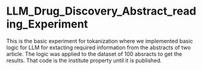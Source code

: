 # LLM_Drug_Discovery_Abstract_reading_Experiment
This is the basic experiment for tokanization where we implemented basic logic for LLM for extacting required information from the abstracts
of two article. The logic was applied to the dataset of 100 absracts to get the results. That code is the institute property until it is published. 
